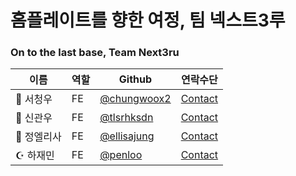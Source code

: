 # 홈플레이트를 향한 여정, 팀 넥스트3루

### On to the last base, Team Next3ru

| 이름        | 역할 | Github                                       | 연락수단                                 |
| ----------- | ---- | -------------------------------------------- | ---------------------------------------- |
| 🐨 서청우   | FE   | [@chungwoox2](https://github.com/chungwoox2) | [Contact](mailto:cgd67@naver.com)        |
| 👑 신관우   | FE   | [@tlsrhksdn](https://github.com/tlsrhksdn)   | [Contact](mailto:tlsrhksdn23@gmail.com)  |
| 🍎 정엘리사 | FE   | [@ellisajung](https://github.com/ellisajung) | [Contact](mailto:ellisajung12@gmail.com) |
| ☪︎ 하재민   | FE   | [@penloo](https://github.com/penloo)         | [Contact](mailto:penloo@naver.com)       |
